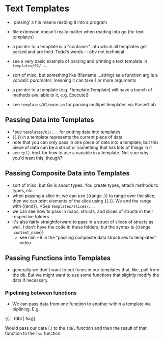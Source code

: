 
# Text Templates
 - 'parsing' a file means reading it into a program
 - file extension doesn't really matter when reading into go (for text templates)
 - a pointer to a template is a "container" into which all templates get parsed and are held. Todd's words -- obv not technical
 - see a very basic example of parsing and printing a text template in `templates/02/...`
 - sort of misc, but something like (filename ...string) as a function arg is a *variadic parameter*, meaning it can take 1 or more arguments

 - a pointer to a template (e.g. *template.Template) will have a bunch of methods available to it, e.g. Execute()

 - see `templates/02/main.go` for parsing multipel templates via ParseGlob

 ## Passing Data into Templates
 - *see `templates/03/...` for putting data into templates
 - {{.}} in a template represents the current piece of data
 - note that you can only pass in one piece of data into a template, but this piece of data can be a struct or something that has lots of things in it
 - see `tpl2.html` for how to use a variable in a template. Not sure why you'd want this, though?

 ## Passing Composite Data into Templates
 - sort of misc, but Go is about types. You create types, attach methods to types, etc.
 - when passing a slice in, we can use {{range .}} to range over the slice, then we can print elements of the slice using {{.}}. We end the range with {{end}}. *See `templates/slices/...`
 - we can see how to pass in maps, structs, and slices of structs in their respective folders
 - it's also fairly straightforward to pass in a struct of slices of structs as well. I don't have the code in these folders, but the syntax is {{range .`content_name`}}
    - see min ~9 in the "passing composite data structures to templates" video

## Passing Functions into Templates
- generally we don't want to put funcs in our templates that, like, pull from the db. But we might want to use some functions that slightly modify the data if necessary.

### Pipelining between functions
- We can pass data from one function to another within a template via piplining. E.g.

{{. | fdbl | fsq}}

Would pass our data (.) to the `fdbl` function and then the result of that function to the `fsq` function
